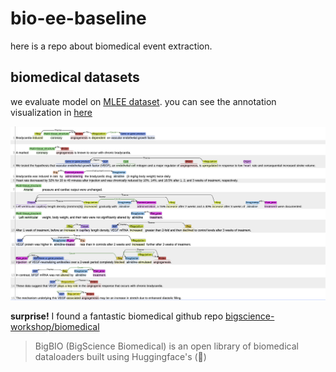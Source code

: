 # bio-ee-baseline

here is a repo about biomedical event extraction. 

## biomedical datasets

we evaluate model on [MLEE dataset](http://www.nactem.ac.uk/MLEE/). you can see the annotation visualization in [here](http://www.nactem.ac.uk/eccb2012/index.xhtml#/)

![](image/bioEE.png)

**surprise!** I found a fantastic biomedical github repo [bigscience-workshop/biomedical](https://github.com/bigscience-workshop/biomedical)

> BigBIO (BigScience Biomedical) is an open library of biomedical dataloaders built using Huggingface's (🤗)
